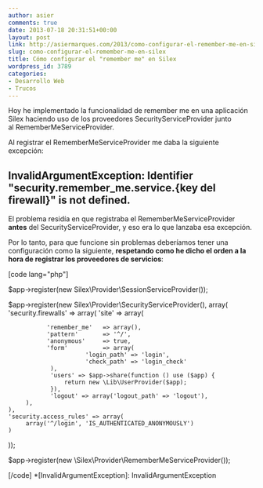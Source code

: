 ```yaml
---
author: asier
comments: true
date: 2013-07-18 20:31:51+00:00
layout: post
link: http://asiermarques.com/2013/como-configurar-el-remember-me-en-silex/
slug: como-configurar-el-remember-me-en-silex
title: Cómo configurar el "remember me" en Silex
wordpress_id: 3789
categories:
- Desarrollo Web
- Trucos
---
```


Hoy he implementado la funcionalidad de remember me en una aplicación Silex haciendo uso de los proveedores SecurityServiceProvider junto al RememberMeServiceProvider.

Al registrar el RememberMeServiceProvider me daba la siguiente excepción:


## InvalidArgumentException: Identifier "security.remember_me.service.{key del firewall}" is not defined.



El problema residía en que registraba el RememberMeServiceProvider **antes** del SecurityServiceProvider, y eso era lo que lanzaba esa excepción.

Por lo tanto, para que funcione sin problemas deberíamos tener una configuración como la siguiente, **respetando como he dicho el orden a la hora de registrar los proveedores de servicios**:

[code lang="php"]

$app->register(new Silex\Provider\SessionServiceProvider());


$app->register(new Silex\Provider\SecurityServiceProvider(), array(
    'security.firewalls'    => array(
        'site'  => array(
               
               'remember_me'   => array(),
               'pattern'       => '^/',
               'anonymous'     => true,
               'form'          => array(
                          'login_path' => 'login',
                          'check_path' => 'login_check'
                ),
                'users' => $app->share(function () use ($app) {
                    return new \Lib\UserProvider($app);
                }),
                'logout' => array('logout_path' => 'logout'),
         ),
    ),
    'security.access_rules' => array(
         array('^/login', 'IS_AUTHENTICATED_ANONYMOUSLY')
    )
));

$app->register(new \Silex\Provider\RememberMeServiceProvider());

[/code]
  *[InvalidArgumentException]: InvalidArgumentException
